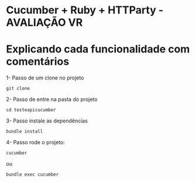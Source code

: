 # Cucumber + Ruby + HTTParty - AVALIAÇÃO VR
# Explicando cada funcionalidade com comentários 

1- Passo de um clone no projeto

```
git clone 
```

2- Passo de entre na pasta do projeto

```
cd testeapicucumber
```

3- Passo instale as dependências

```
bundle install
```

4- Passo rode o projeto:

```
cucumber
```

ou 

```
bundle exec cucumber
```
